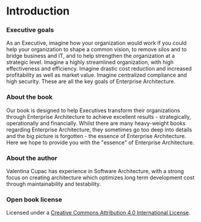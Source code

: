 # Introduction

### Executive goals

As an Executive, imagine how your organization would work if you could help your organization to shape a common vision, to remove silos and to bridge business and IT, and to help strengthen the organization at a strategic level. Imagine a highly streamlined organization, with high effectiveness and efficiency. Imagine drastic cost reduction and increased profitability as well as market value. Imagine centralized compliance and high security. These are all the key goals of Enterprise Architecture.

### About the book

Our book is designed to help Executives transform their organizations through Enterprise Architecture to achieve excellent results - strategically, operationally and financially. Whilst there are many heavy-weight books regarding Enterprise Architecture, they sometimes go too deep into details and the big picture is forgotten - the essence of Enterprise Architecture. Here we hope to provide you with  the "essence" of Enterprise Architecture.

### About the author

Valentina Cupac has experience in Software Architecture, with a strong focus on creating architecture which optimizes long term development cost through maintainability and testability.

### Open book license

Licensed under a [Creative Commons Attribution 4.0 International License](http://creativecommons.org/licenses/by/4.0/).


